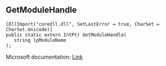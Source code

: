 ## GetModuleHandle

```
[DllImport("coredll.dll", SetLastError = true, CharSet = CharSet.Unicode)]
public static extern IntPtr GetModuleHandle(
   string lpModuleName
);
```

Microsoft documentation: [Link](https://docs.microsoft.com/en-us/windows/win32/api/libloaderapi/nf-libloaderapi-getmodulehandlea)
